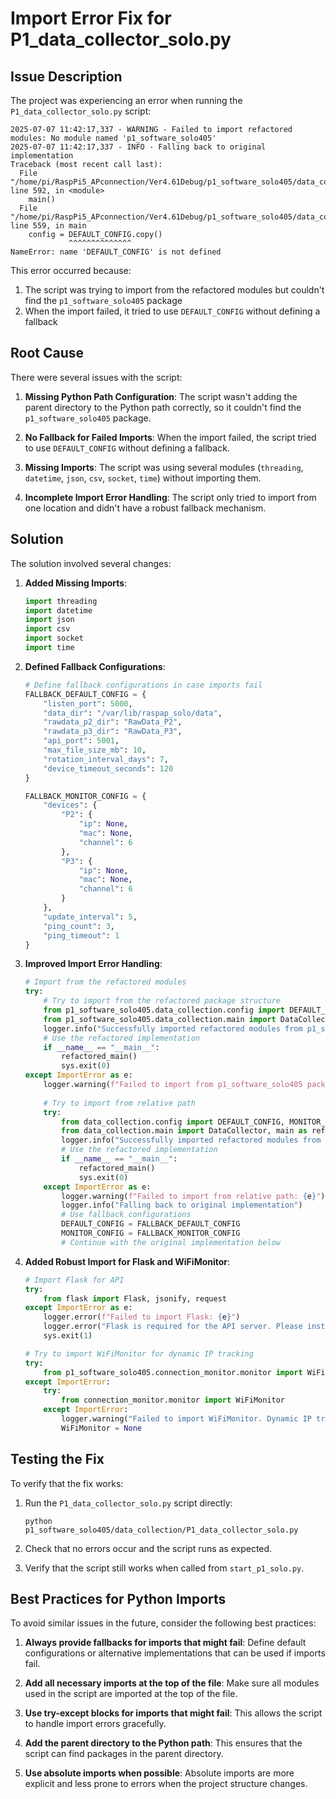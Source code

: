 # Import Error Fix for P1_data_collector_solo.py

## Issue Description

The project was experiencing an error when running the `P1_data_collector_solo.py` script:

```
2025-07-07 11:42:17,337 - WARNING - Failed to import refactored modules: No module named 'p1_software_solo405'
2025-07-07 11:42:17,337 - INFO - Falling back to original implementation
Traceback (most recent call last):
  File "/home/pi/RaspPi5_APconnection/Ver4.61Debug/p1_software_solo405/data_collection/P1_data_collector_solo.py", line 592, in <module>
    main()
  File "/home/pi/RaspPi5_APconnection/Ver4.61Debug/p1_software_solo405/data_collection/P1_data_collector_solo.py", line 559, in main
    config = DEFAULT_CONFIG.copy()
             ^^^^^^^^^^^^^^
NameError: name 'DEFAULT_CONFIG' is not defined
```

This error occurred because:
1. The script was trying to import from the refactored modules but couldn't find the `p1_software_solo405` package
2. When the import failed, it tried to use `DEFAULT_CONFIG` without defining a fallback

## Root Cause

There were several issues with the script:

1. **Missing Python Path Configuration**: The script wasn't adding the parent directory to the Python path correctly, so it couldn't find the `p1_software_solo405` package.

2. **No Fallback for Failed Imports**: When the import failed, the script tried to use `DEFAULT_CONFIG` without defining a fallback.

3. **Missing Imports**: The script was using several modules (`threading`, `datetime`, `json`, `csv`, `socket`, `time`) without importing them.

4. **Incomplete Import Error Handling**: The script only tried to import from one location and didn't have a robust fallback mechanism.

## Solution

The solution involved several changes:

1. **Added Missing Imports**:
   ```python
   import threading
   import datetime
   import json
   import csv
   import socket
   import time
   ```

2. **Defined Fallback Configurations**:
   ```python
   # Define fallback configurations in case imports fail
   FALLBACK_DEFAULT_CONFIG = {
       "listen_port": 5000,
       "data_dir": "/var/lib/raspap_solo/data",
       "rawdata_p2_dir": "RawData_P2",
       "rawdata_p3_dir": "RawData_P3",
       "api_port": 5001,
       "max_file_size_mb": 10,
       "rotation_interval_days": 7,
       "device_timeout_seconds": 120
   }

   FALLBACK_MONITOR_CONFIG = {
       "devices": {
           "P2": {
               "ip": None,
               "mac": None,
               "channel": 6
           },
           "P3": {
               "ip": None,
               "mac": None,
               "channel": 6
           }
       },
       "update_interval": 5,
       "ping_count": 3,
       "ping_timeout": 1
   }
   ```

3. **Improved Import Error Handling**:
   ```python
   # Import from the refactored modules
   try:
       # Try to import from the refactored package structure
       from p1_software_solo405.data_collection.config import DEFAULT_CONFIG, MONITOR_CONFIG
       from p1_software_solo405.data_collection.main import DataCollector, main as refactored_main
       logger.info("Successfully imported refactored modules from p1_software_solo405 package")
       # Use the refactored implementation
       if __name__ == "__main__":
           refactored_main()
           sys.exit(0)
   except ImportError as e:
       logger.warning(f"Failed to import from p1_software_solo405 package: {e}")
       
       # Try to import from relative path
       try:
           from data_collection.config import DEFAULT_CONFIG, MONITOR_CONFIG
           from data_collection.main import DataCollector, main as refactored_main
           logger.info("Successfully imported refactored modules from relative path")
           # Use the refactored implementation
           if __name__ == "__main__":
               refactored_main()
               sys.exit(0)
       except ImportError as e:
           logger.warning(f"Failed to import from relative path: {e}")
           logger.info("Falling back to original implementation")
           # Use fallback configurations
           DEFAULT_CONFIG = FALLBACK_DEFAULT_CONFIG
           MONITOR_CONFIG = FALLBACK_MONITOR_CONFIG
           # Continue with the original implementation below
   ```

4. **Added Robust Import for Flask and WiFiMonitor**:
   ```python
   # Import Flask for API
   try:
       from flask import Flask, jsonify, request
   except ImportError as e:
       logger.error(f"Failed to import Flask: {e}")
       logger.error("Flask is required for the API server. Please install it with 'pip install flask'.")
       sys.exit(1)

   # Try to import WiFiMonitor for dynamic IP tracking
   try:
       from p1_software_solo405.connection_monitor.monitor import WiFiMonitor
   except ImportError:
       try:
           from connection_monitor.monitor import WiFiMonitor
       except ImportError:
           logger.warning("Failed to import WiFiMonitor. Dynamic IP tracking will be disabled.")
           WiFiMonitor = None
   ```

## Testing the Fix

To verify that the fix works:

1. Run the `P1_data_collector_solo.py` script directly:
   ```
   python p1_software_solo405/data_collection/P1_data_collector_solo.py
   ```

2. Check that no errors occur and the script runs as expected.

3. Verify that the script still works when called from `start_p1_solo.py`.

## Best Practices for Python Imports

To avoid similar issues in the future, consider the following best practices:

1. **Always provide fallbacks for imports that might fail**: Define default configurations or alternative implementations that can be used if imports fail.

2. **Add all necessary imports at the top of the file**: Make sure all modules used in the script are imported at the top of the file.

3. **Use try-except blocks for imports that might fail**: This allows the script to handle import errors gracefully.

4. **Add the parent directory to the Python path**: This ensures that the script can find packages in the parent directory.

5. **Use absolute imports when possible**: Absolute imports are more explicit and less prone to errors when the project structure changes.